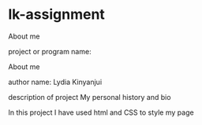 # lk-assignment
About me

project or program name:

About me

author name:
Lydia Kinyanjui

description of project
My personal history and bio

In this project I have used html and CSS to style my page
